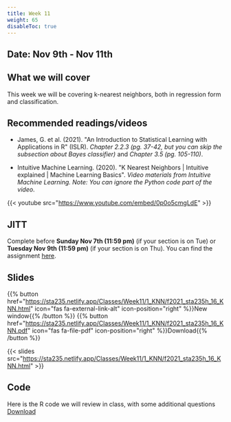 ```yaml
---
title: Week 11
weight: 65
disableToc: true
---
```


## Date: Nov 9th - Nov 11th

## What we will cover

This week we will be covering k-nearest neighbors, both in regression form and classification.

## Recommended readings/videos

- James, G. et al. (2021). "An Introduction to Statistical Learning with Applications in R" (ISLR). *Chapter 2.2.3 (pg. 37-42, but you can skip the subsection about Bayes classifier)* and *Chapter 3.5 (pg. 105-110)*. 

- Intuitive Machine Learning. (2020). "K Nearest Neighbors | Intuitive explained | Machine Learning Basics". *Video materials from Intuitive Machine Learning. Note: You can ignore the Python code part of the video*.

{{< youtube src="https://www.youtube.com/embed/0p0o5cmgLdE" >}}

## JITT

Complete before **Sunday Nov 7th (11:59 pm)** (if your section is on Tue) or **Tuesday Nov 9th (11:59 pm)** (if your section is on Thu). You can find the assignment [here](https://forms.gle/uGRp73987uoAKNGp9).

## Slides

{{% button href="https://sta235.netlify.app/Classes/Week11/1_KNN/f2021_sta235h_16_KNN.html" icon="fas fa-external-link-alt" icon-position="right" %}}New window{{% /button %}} {{% button href="https://sta235.netlify.app/Classes/Week11/1_KNN/f2021_sta235h_16_KNN.pdf" icon="fas fa-file-pdf" icon-position="right" %}}Download{{% /button %}} 

{{< slides src="https://sta235.netlify.app/Classes/Week11/1_KNN/f2021_sta235h_16_KNN.html" >}}


## Code

Here is the R code we will review in class, with some additional questions <a onclick="ga('send', 'event', 'External-Link','click','code16','0','Link');" href="https://raw.githubusercontent.com/maibennett/sta235/main/exampleSite/content/Classes/Week11/1_KNN/code/f2021_sta235h_15_knn.R" target="_blank" class="btn btn-default">Download<i class="fas fa-code"></i></a>